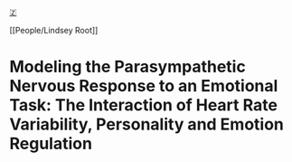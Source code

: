 [🇿](zotero://select/library/items/5B3HMGJF)

[[People/Lindsey Root]] 
# Modeling the Parasympathetic Nervous Response to an Emotional Task: The Interaction of Heart Rate Variability, Personality and Emotion Regulation

